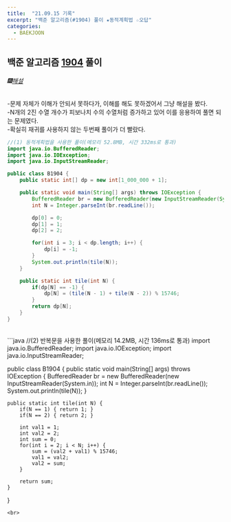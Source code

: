 ```yaml
---
title:  "21.09.15 기록"
excerpt: "백준 알고리즘(#1904) 풀이 ★동적계획법 ☆오답"
categories:
  - BAEKJOON
---
```



## 백준 알고리즘 [1904](https://www.acmicpc.net/problem/1904) 풀이

###### 🎆[해설](https://st-lab.tistory.com/125)<br/>
-문제 자체가 이해가 안되서 못하다가, 이해를 해도 못하겠어서 그냥 해설을 봤다.<br>
-N개의 2진 수열 개수가 피보나치 수의 수열처럼 증가하고 있어 이를 응용하여 풀면 되는 문제였다.<br>
-확실히 재귀를 사용하지 않는 두번째 풀이가 더 빨랐다.<br>

```java
//(1) 동적계획법을 사용한 풀이(메모리 52.8MB, 시간 332ms로 통과)
import java.io.BufferedReader;
import java.io.IOException;
import java.io.InputStreamReader;

public class B1904 {
    public static int[] dp = new int[1_000_000 + 1];

    public static void main(String[] args) throws IOException {
        BufferedReader br = new BufferedReader(new InputStreamReader(System.in));
        int N = Integer.parseInt(br.readLine());

        dp[0] = 0;
        dp[1] = 1;
        dp[2] = 2;

        for(int i = 3; i < dp.length; i++) {
            dp[i] = -1;
        }
        System.out.println(tile(N));
    }

    public static int tile(int N) {
        if(dp[N] == -1) {
            dp[N] = (tile(N - 1) + tile(N - 2)) % 15746;
        }
        return dp[N];
    }
}
```
<br>
```java
//(2) 반복문을 사용한 풀이(메모리 14.2MB, 시간 136ms로 통과)
import java.io.BufferedReader;
import java.io.IOException;
import java.io.InputStreamReader;

public class B1904 {
    public static void main(String[] args) throws IOException {
        BufferedReader br = new BufferedReader(new InputStreamReader(System.in));
        int N = Integer.parseInt(br.readLine());
        System.out.println(tile(N));
    }

    public static int tile(int N) {
        if(N == 1) { return 1; }
        if(N == 2) { return 2; }

        int val1 = 1;
        int val2 = 2;
        int sum = 0;
        for(int i = 2; i < N; i++) {
            sum = (val2 + val1) % 15746;
            val1 = val2;
            val2 = sum;
        }

        return sum;
    }
}
```
<br>
